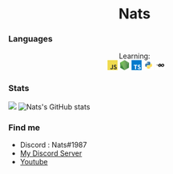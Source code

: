 

<h1 style="text-align: center;"align="center"><strong>Nats</strong></h1>

### Languages

 <p style="text-align: center;"align="center">Learning: <code>
 <img height="20" src="https://raw.githubusercontent.com/github/explore/80688e429a7d4ef2fca1e82350fe8e3517d3494d/topics/javascript/javascript.png"></code> <code><img height="20" src="https://raw.githubusercontent.com/github/explore/80688e429a7d4ef2fca1e82350fe8e3517d3494d/topics/nodejs/nodejs.png"></code> <code><img height="20" src="https://raw.githubusercontent.com/github/explore/80688e429a7d4ef2fca1e82350fe8e3517d3494d/topics/typescript/typescript.png"></code> <code><img height="20" src="https://raw.githubusercontent.com/github/explore/80688e429a7d4ef2fca1e82350fe8e3517d3494d/topics/python/python.png"></code> <code><img height="20" 
src="https://raw.githubusercontent.com/github/explore/80688e429a7d4ef2fca1e82350fe8e3517d3494d/topics/go/go.png"></code></p> 


### Stats 

![](https://komarev.com/ghpvc/?username=Nats-uuu&color=fe2d36)
![Nats's GitHub stats](https://github-readme-stats.vercel.app/api?username=nats-uuu&theme=radical&show_icons=true)

### Find me

- Discord : Nats#1987
- [My Discord Server](https://discord.gg/vVC2tHpXqz)
- [Youtube](https://youtube.com/c/Natss)






